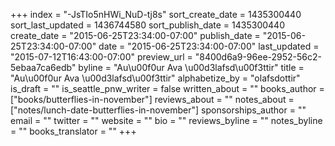 +++
index = "-JsTIo5nHWi_NuD-tj8s"
sort_create_date = 1435300440
sort_last_updated = 1436744580
sort_publish_date = 1435300440
create_date = "2015-06-25T23:34:00-07:00"
publish_date = "2015-06-25T23:34:00-07:00"
date = "2015-06-25T23:34:00-07:00"
last_updated = "2015-07-12T16:43:00-07:00"
preview_url = "8400d6a9-96ee-2952-56c2-5ebaa7ca6edb"
byline = "Au\u00f0ur Ava \u00d3lafsd\u00f3ttir"
title = "Au\u00f0ur Ava \u00d3lafsd\u00f3ttir"
alphabetize_by = "olafsdottir"
is_draft = ""
is_seattle_pnw_writer = false
written_about = ""
books_author = ["books/butterflies-in-november"]
reviews_about = ""
notes_about = ["notes/lunch-date-butterflies-in-november"]
sponsorships_author = ""
email = ""
twitter = ""
website = ""
bio = ""
reviews_byline = ""
notes_byline = ""
books_translator = ""
+++

